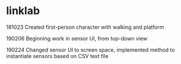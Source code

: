 # linklab

181023 Created first-person character with walking and platform

190206 Beginning work in sensor UI, from top-down view

190224 Changed sensor UI to screen space, implemented method to instantiate sensors based on CSV text file
